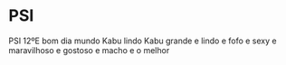 # PSI
PSI 12ºE
bom dia mundo
Kabu lindo 
Kabu grande e lindo e fofo e sexy e maravilhoso e gostoso e macho e o melhor
